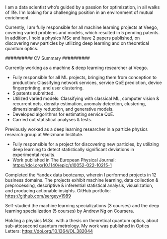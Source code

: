 I am a data scientist who’s guided by a passion for optimization, in all walks of life. I'm looking for a challenging position in an environment of mutual enrichment.

Currently, I am fully responsible for all machine learning projects at Veego, covering varied problems and models, which resulted in 5 pending patents. In addition, I hold a physics MSc and have 2 papers published, on discovering new particles by utilizing deep learning and on theoretical quantum optics.

########## CV Summary ##########

Currently working as a machine & deep learning researcher at Veego.
* Fully responsible for all ML projects, bringing them from conception to production: Classifying network services, service QoE prediction, device fingerprinting, and user clustering.
* 5 patents submitted.
* Utilized varied models: Classifying with classical ML, computer vision & recurrent nets, density estimation, anomaly detection, clustering, dimensionality reduction, and generative models.
* Developed algorithms for estimating service QoE.
* Carried out statistical analyses & tests.

Previously worked as a deep learning researcher in a particle physics research group at Weizmann Institute.
* Fully responsible for a project for discovering new particles, by utilizing deep learning to detect statistically significant deviations in experimental results.
* Work published in The European Physical Journal: https://doi.org/10.1140/epjc/s10052-022-10215-1

Completed the Yandex data bootcamp, wherein I performed projects in 12 business domains. The projects exhibit machine learning, data collection & preprocessing, descriptive & inferential statistical analysis, visualization, and producing actionable insights. GitHub portfolio: https://github.com/sergeyv1989

Self-studied the machine learning specializations (3 courses) and the deep learning specialization (5 courses) by Andrew Ng on Coursera.

Holding a physics M.Sc. with a thesis on theoretical quantum optics, about sub-attosecond quantum metrology. My work was published in Optics Letters: https://doi.org/10.1364/OL.382044
